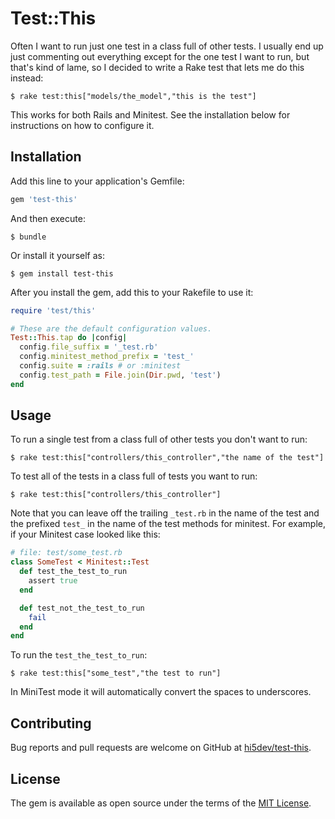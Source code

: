 # Test::This

Often I want to run just one test in a class full of other tests. I usually
end up just commenting out everything except for the one test I want to run,
but that's kind of lame, so I decided to write a Rake test that lets me do
this instead:

    $ rake test:this["models/the_model","this is the test"]

This works for both Rails and Minitest. See the installation below for
instructions on how to configure it.

## Installation

Add this line to your application's Gemfile:

```ruby
gem 'test-this'
```

And then execute:

    $ bundle

Or install it yourself as:

    $ gem install test-this

After you install the gem, add this to your Rakefile to use it:

```ruby
require 'test/this'

# These are the default configuration values.
Test::This.tap do |config|
  config.file_suffix = '_test.rb'
  config.minitest_method_prefix = 'test_'
  config.suite = :rails # or :minitest
  config.test_path = File.join(Dir.pwd, 'test')
end
```

## Usage

To run a single test from a class full of other tests you don't want to run:

    $ rake test:this["controllers/this_controller","the name of the test"]

To test all of the tests in a class full of tests you want to run:

    $ rake test:this["controllers/this_controller"]

Note that you can leave off the trailing `_test.rb` in the name of the test and
the prefixed `test_` in the name of the test methods for minitest. For example,
if your Minitest case looked like this:

```ruby
# file: test/some_test.rb
class SomeTest < Minitest::Test
  def test_the_test_to_run
    assert true
  end

  def test_not_the_test_to_run
    fail
  end
end
```

To run the `test_the_test_to_run`:

    $ rake test:this["some_test","the test to run"]

In MiniTest mode it will automatically convert the spaces to underscores.

## Contributing

Bug reports and pull requests are welcome on GitHub at
[hi5dev/test-this](https://github.com/hi5dev/test-this).

## License

The gem is available as open source under the terms of the
[MIT License](http://opensource.org/licenses/MIT).
